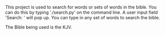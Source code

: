 This project is used to search for words or sets of words in the
bible. You can do this by typing './search.py' on the command line. A
user input field 'Search: ' will pop up. You can type in any set of
words to search the bible.

The Bible being used is the KJV.